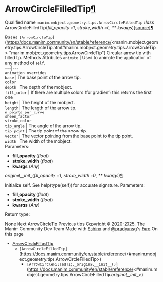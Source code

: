 # ArrowCircleFilledTip[¶](https://docs.manim.community/en/stable/reference/<#arrowcirclefilledtip> "Link to this heading")
Qualified name: `manim.mobject.geometry.tips.ArrowCircleFilledTip`
_class_ ArrowCircleFilledTip(_fill_opacity =1_, _stroke_width =0_, _** kwargs_)[[source]](https://docs.manim.community/en/stable/reference/<../_modules/manim/mobject/geometry/tips.html#ArrowCircleFilledTip>)[¶](https://docs.manim.community/en/stable/reference/<#manim.mobject.geometry.tips.ArrowCircleFilledTip> "Link to this definition")
    
Bases: `[ArrowCircleTip`](https://docs.manim.community/en/stable/reference/<manim.mobject.geometry.tips.ArrowCircleTip.html#manim.mobject.geometry.tips.ArrowCircleTip> "manim.mobject.geometry.tips.ArrowCircleTip")
Circular arrow tip with filled tip.
Methods
Attributes
`animate` | Used to animate the application of any method of `self`.  
---|---  
`animation_overrides`  
`base` | The base point of the arrow tip.  
`color`  
`depth` | The depth of the mobject.  
`fill_color` | If there are multiple colors (for gradient) this returns the first one  
`height` | The height of the mobject.  
`length` | The length of the arrow tip.  
`n_points_per_curve`  
`sheen_factor`  
`stroke_color`  
`tip_angle` | The angle of the arrow tip.  
`tip_point` | The tip point of the arrow tip.  
`vector` | The vector pointing from the base point to the tip point.  
`width` | The width of the mobject.  
Parameters:
    
  * **fill_opacity** (_float_)
  * **stroke_width** (_float_)
  * **kwargs** (_Any_)


_original__init__(_fill_opacity =1_, _stroke_width =0_, _** kwargs_)[¶](https://docs.manim.community/en/stable/reference/<#manim.mobject.geometry.tips.ArrowCircleFilledTip._original__init__> "Link to this definition")
    
Initialize self. See help(type(self)) for accurate signature.
Parameters:
    
  * **fill_opacity** (_float_)
  * **stroke_width** (_float_)
  * **kwargs** (_Any_)


Return type:
    
None
[ Next ArrowCircleTip ](https://docs.manim.community/en/stable/reference/<manim.mobject.geometry.tips.ArrowCircleTip.html>) [ Previous tips ](https://docs.manim.community/en/stable/reference/<manim.mobject.geometry.tips.html>)
Copyright © 2020-2025, The Manim Community Dev Team 
Made with [Sphinx](https://docs.manim.community/en/stable/reference/<https:/www.sphinx-doc.org/>) and [@pradyunsg](https://docs.manim.community/en/stable/reference/<https:/pradyunsg.me>)'s [Furo](https://docs.manim.community/en/stable/reference/<https:/github.com/pradyunsg/furo>)
On this page 
  * [ArrowCircleFilledTip](https://docs.manim.community/en/stable/reference/<#>)
    * `[ArrowCircleFilledTip`](https://docs.manim.community/en/stable/reference/<#manim.mobject.geometry.tips.ArrowCircleFilledTip>)
      * `[ArrowCircleFilledTip._original__init__()`](https://docs.manim.community/en/stable/reference/<#manim.mobject.geometry.tips.ArrowCircleFilledTip._original__init__>)


